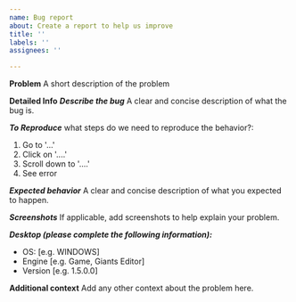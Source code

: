 ```yaml
---
name: Bug report
about: Create a report to help us improve
title: ''
labels: ''
assignees: ''

---
```


**Problem**
A short description of the problem

**Detailed Info**
***Describe the bug***
A clear and concise description of what the bug is.

***To Reproduce***
what steps do we need to reproduce the behavior?:
1. Go to '...'
2. Click on '....'
3. Scroll down to '....'
4. See error

***Expected behavior***
A clear and concise description of what you expected to happen.

***Screenshots***
If applicable, add screenshots to help explain your problem.

***Desktop (please complete the following information):***
 - OS: [e.g. WINDOWS]
 - Engine [e.g. Game, Giants Editor]
 - Version [e.g. 1.5.0.0]
 
**Additional context**
Add any other context about the problem here.
